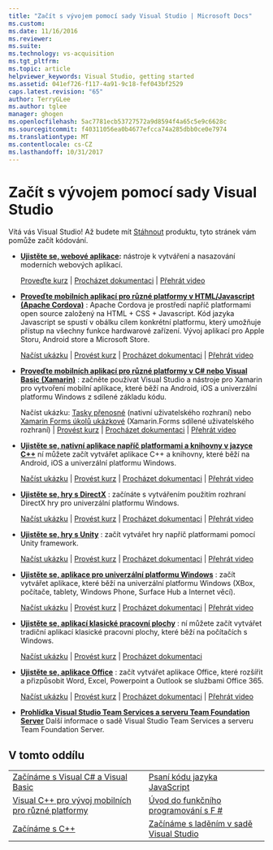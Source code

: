 ```yaml
---
title: "Začít s vývojem pomocí sady Visual Studio | Microsoft Docs"
ms.custom: 
ms.date: 11/16/2016
ms.reviewer: 
ms.suite: 
ms.technology: vs-acquisition
ms.tgt_pltfrm: 
ms.topic: article
helpviewer_keywords: Visual Studio, getting started
ms.assetid: 041ef726-f117-4a91-9c18-fef043bf2529
caps.latest.revision: "65"
author: TerryGLee
ms.author: tglee
manager: ghogen
ms.openlocfilehash: 5ac7781ecb53727572a9d8594f4a65c5e9c6628c
ms.sourcegitcommit: f40311056ea0b4677efcca74a285dbb0ce0e7974
ms.translationtype: MT
ms.contentlocale: cs-CZ
ms.lasthandoff: 10/31/2017
---
```

# <a name="get-started-developing-with-visual-studio"></a>Začít s vývojem pomocí sady Visual Studio
Vítá vás Visual Studio! Až budete mít [Stáhnout](http://www.visualstudio.com/community) produktu, tyto stránek vám pomůže začít kódování.  

-   **[Ujistěte se, webové aplikace](https://www.visualstudio.com/features/modern-web-tooling-vs):** nástroje k vytváření a nasazování moderních webových aplikací.  

     [Proveďte kurz](https://docs.asp.net/en/latest/tutorials/your-first-aspnet-application.html) &#124;                               [Procházet dokumentaci](https://docs.asp.net/) &#124;                                   [Přehrát video](http://www.asp.net/vnext)  

-   **[Proveďte mobilních aplikací pro různé platformy v HTML/Javascript (Apache Cordova)](http://taco.visualstudio.com/en-us/docs/get-started-first-mobile-app/)**  : Apache Cordova je prostředí napříč platformami open source založený na HTML + CSS + Javascript. Kód jazyka Javascript se spustí v obálku cílem konkrétní platformu, který umožňuje přístup na všechny funkce hardwarové zařízení. Vývoj aplikací pro Apple Storu, Android store a Microsoft Store.  

     [Načíst ukázku](https://github.com/Microsoft/cordova-samples/tree/master/todo-angularjs) &#124;   [Provést kurz](http://taco.visualstudio.com/en-us/docs/get-started-first-mobile-app/) &#124;                               [Procházet dokumentaci](http://taco.visualstudio.com/en-us/docs/get-started-vs-tools-apache-cordova/) &#124;                                [Přehrát video](https://channel9.msdn.com/Blogs/Seth-Juarez/Getting-Started-with-Apache-Cordova-in-Visual-Studio)  

-   **[Proveďte mobilních aplikací pro různé platformy v C# nebo Visual Basic (Xamarin)](../cross-platform/visual-studio-and-xamarin.md)**  : začněte používat Visual Studio a nástroje pro Xamarin pro vytvoření mobilní aplikace, které běží na Android, iOS a univerzální platformu Windows z sdílené základu kódu.  

     Načíst ukázku: [Tasky přenosné](http://developer.xamarin.com/samples/mobile/TaskyPortable/) (nativní uživatelského rozhraní) nebo [Xamarin Forms úkolů ukázkové](https://github.com/xamarin/xamarin-forms-samples/tree/master/Todo) (Xamarin.Forms sdílené uživatelského rozhraní) &#124;   [Provést kurz](https://msdn.microsoft.com/library/dn879698.aspx) &#124;                             [Procházet dokumentaci](https://msdn.microsoft.com/en-us/library/mt299001.aspx) &#124;                                  [Přehrát video](https://channel9.msdn.com/Series/Cross-Platform-Development-with-Xamarin--Visual-Studio/01)  

-   **[Ujistěte se, nativní aplikace napříč platformami a knihovny v jazyce C++](https://www.visualstudio.com/explore/cplusplus-mdd-vs.aspx)**  ní můžete začít vytvářet aplikace C++ a knihovny, které běží na Android, iOS a univerzální platformu Windows.  

     [Načíst ukázku](https://code.msdn.microsoft.com/MoreTeaPots-Android-a9bd8549) &#124;   [Provést kurz](https://msdn.microsoft.com/en-us/library/dn707595.aspx) &#124;                             [Procházet dokumentaci](https://msdn.microsoft.com/en-us/library/dn707591.aspx) &#124;                                  [Přehrát video](https://channel9.msdn.com/Series/ConnectOn-Demand/239)  

-   **[Ujistěte se, hry s DirectX](https://msdn.microsoft.com/en-us/library/windows/desktop/ee663274.aspx)**  : začínáte s vytvářením použitím rozhraní DirectX hry pro univerzální platformu Windows.  

     [Načíst ukázku](https://msdn.microsoft.com/en-us/library/windows/desktop/bb153300.aspx) &#124;                    [Provést kurz](https://msdn.microsoft.com/en-us/library/windows/desktop/bb153264.aspx) &#124;                                [Procházet dokumentaci](https://msdn.microsoft.com/en-us/library/windows/desktop/ee663274.aspx) &#124;                                   [Přehrát video](https://channel9.msdn.com/Series/Introduction-to-C-and-DirectX-Game-Development/01)  

-   **[Ujistěte se, hry s Unity](../cross-platform/visual-studio-tools-for-unity.md)**  : začít vytvářet hry napříč platformami pomocí Unity framework.  

     [Načíst ukázku](http://unity3d.com/learn/resources/downloads) &#124;                     [Provést kurz](http://unity3d.com/learn/tutorials/projects/roll-ball-tutorial) &#124;                               [Procházet dokumentaci](https://msdn.microsoft.com/en-us/library/dn940019.aspx) &#124;     [Přehrát video](https://www.youtube.com/playlist?list=PLReL099Y5nRfseAg0k1SJOlpqdcsDs8Em)  

-   **[Ujistěte se, aplikace pro univerzální platformu Windows](https://dev.windows.com/en-us/windows-apps)**  : začít vytvářet aplikace, které běží na univerzální platformu Windows (XBox, počítače, tablety, Windows Phone, Surface Hub a Internet věcí).  

     [Načíst ukázku](https://github.com/Microsoft/Windows-universal-samples) &#124;                          [Provést kurz](https://msdn.microsoft.com/library/windows/apps/dn765018.aspx) &#124;                                [Procházet dokumentaci](https://dev.windows.com/en-us) &#124;     [Přehrát video](https://channel9.msdn.com/Blogs/One-Dev-Minute/Getting-started-with-Windows-10)  

-   **[Ujistěte se, aplikací klasické pracovní plochy](https://dev.windows.com/en-us/desktop)**  : ní můžete začít vytvářet tradiční aplikací klasické pracovní plochy, které běží na počítačích s Windows.  

     [Načíst ukázku](https://github.com/microsoft/windows-classic-samples) &#124;                     [Provést kurz](https://msdn.microsoft.com/en-us/library/dd492171.aspx) &#124;                               [Procházet dokumentaci](https://dev.windows.com/en-us/desktop)  

-   **[Ujistěte se, aplikace Office](https://msdn.microsoft.com/en-us/library/fp161347.aspx)**  : začít vytvářet aplikace Office, které rozšířit a přizpůsobit Word, Excel, Powerpoint a Outlook se službami Office 365.  

     [Načíst ukázku](https://code.msdn.microsoft.com/office365/) &#124;                       [Provést kurz](http://dev.office.com/getting-started/office365apis) &#124;                              [Procházet dokumentaci](https://msdn.microsoft.com/en-us/office/aa905340.aspx) &#124;                                   [Přehrát video](http://dev.office.com/videos)  

-   **[Prohlídka Visual Studio Team Services a serveru Team Foundation Server](https://www.visualstudio.com/products/visual-studio-team-services-vs)**  Další informace o sadě Visual Studio Team Services a serveru Team Foundation Server.  

## <a name="in-this-section"></a>V tomto oddílu  

|||  
|-|-|  
|[Začínáme s Visual C# a Visual Basic](../ide/getting-started-with-visual-csharp-and-visual-basic.md)|[Psaní kódu jazyka JavaScript](https://msdn.microsoft.com/library/cte3c772.aspx)|  
|[Visual C++ pro vývoj mobilních pro různé platformy](../cross-platform/visual-cpp-for-cross-platform-mobile-development.md)|[Úvod do funkčního programování s F #](http://msdn.microsoft.com/library/vstudio/dd233147.aspx)|  
|[Začínáme s C++](../ide/getting-started-with-cpp-in-visual-studio.md)|[Začínáme s laděním v sadě Visual Studio](../ide/getting-started-with-debugging-in-visual-studio.md)|
